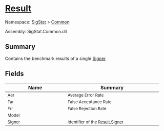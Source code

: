 # [Result](./Result.md)

Namespace: [SigStat]() > [Common](./README.md)

Assembly: SigStat.Common.dll

## Summary
Contains the benchmark results of a single [Signer](https://github.com/hargitomi97/sigstat/blob/master/docs/md/SigStat/Common/Signer.md)

## Fields

| Name | Summary | 
| --- | --- | 
| <sub>Aer</sub><img width=200 unselectable="on"/>  | <sub>Average Error Rate</sub><img width=200 unselectable="on"/>  | <br>
| <sub>Far</sub><img width=200 unselectable="on"/>  | <sub>False Acceptance Rate</sub><img width=200 unselectable="on"/>  | <br>
| <sub>Frr</sub><img width=200 unselectable="on"/>  | <sub>False Rejection Rate</sub><img width=200 unselectable="on"/>  | <br>
| <sub>Model</sub><img width=200 unselectable="on"/>  | <sub></sub><img width=200 unselectable="on"/>  | <br>
| <sub>Signer</sub><img width=200 unselectable="on"/>  | <sub>Identifier of the [Result.Signer](https://github.com/hargitomi97/sigstat/blob/master/docs/md/SigStat/Common/Result.md)</sub><img width=200 unselectable="on"/>  | <br>


